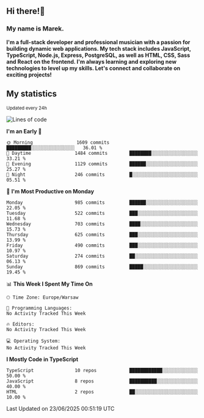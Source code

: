 ## Hi there!👋 ##
### My name is Marek. ###

**I'm a full-stack developer and professional musician with a passion for building dynamic web applications. My tech stack includes JavaScript, TypeScript, Node.js, Express, PostgreSQL, as well as HTML, CSS, Sass and React on the frontend. I'm always learning and exploring new technologies to level up my skills. Let's connect and collaborate on exciting projects!**

## My statistics ##
<sub>Updated every 24h</sub>
<!--START_SECTION:waka-->
![Lines of code](https://img.shields.io/badge/From%20Hello%20World%20I%27ve%20Written-422.4%20thousand%20lines%20of%20code-blue)

**I'm an Early 🐤** 

```text
🌞 Morning                1609 commits        █████████░░░░░░░░░░░░░░░░   36.01 % 
🌆 Daytime                1484 commits        ████████░░░░░░░░░░░░░░░░░   33.21 % 
🌃 Evening                1129 commits        ██████░░░░░░░░░░░░░░░░░░░   25.27 % 
🌙 Night                  246 commits         █░░░░░░░░░░░░░░░░░░░░░░░░   05.51 % 
```
📅 **I'm Most Productive on Monday** 

```text
Monday                   985 commits         ██████░░░░░░░░░░░░░░░░░░░   22.05 % 
Tuesday                  522 commits         ███░░░░░░░░░░░░░░░░░░░░░░   11.68 % 
Wednesday                703 commits         ████░░░░░░░░░░░░░░░░░░░░░   15.73 % 
Thursday                 625 commits         ███░░░░░░░░░░░░░░░░░░░░░░   13.99 % 
Friday                   490 commits         ███░░░░░░░░░░░░░░░░░░░░░░   10.97 % 
Saturday                 274 commits         ██░░░░░░░░░░░░░░░░░░░░░░░   06.13 % 
Sunday                   869 commits         █████░░░░░░░░░░░░░░░░░░░░   19.45 % 
```


📊 **This Week I Spent My Time On** 

```text
🕑︎ Time Zone: Europe/Warsaw

💬 Programming Languages: 
No Activity Tracked This Week

🔥 Editors: 
No Activity Tracked This Week

💻 Operating System: 
No Activity Tracked This Week
```

**I Mostly Code in TypeScript** 

```text
TypeScript               10 repos            ████████████░░░░░░░░░░░░░   50.00 % 
JavaScript               8 repos             ██████████░░░░░░░░░░░░░░░   40.00 % 
HTML                     2 repos             ██░░░░░░░░░░░░░░░░░░░░░░░   10.00 % 
```




 Last Updated on 23/06/2025 00:51:19 UTC
<!--END_SECTION:waka-->

<!--
**MarekSax/MarekSax** is a ✨ _special_ ✨ repository because its `README.md` (this file) appears on your GitHub profile.

Here are some ideas to get you started:

- 🔭 I’m currently working on ...
- 🌱 I’m currently learning ...
- 👯 I’m looking to collaborate on ...
- 🤔 I’m looking for help with ...
- 💬 Ask me about ...
- 📫 How to reach me: ...
- 😄 Pronouns: ...
- ⚡ Fun fact: ...
-->
